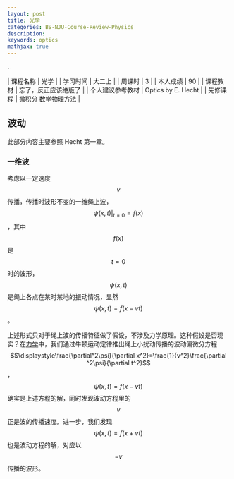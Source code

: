 ```yaml
---
layout: post
title: 光学
categories: BS-NJU-Course-Review-Physics
description: 
keywords: optics
mathjax: true
---
```


.

| 课程名称                | 光学                                 |
| 学习时间                | 大二上                             |
| 周课时                    | 3                                      |
| 本人成绩                | 90                                    |
| 课程教材                | 忘了，反正应该绝版了  |
| 个人建议参考教材 | Optics by E. Hecht        |
| 先修课程                | 微积分 数学物理方法     |

## 波动

此部分内容主要参照 Hecht 第一章。

### 一维波

考虑以一定速度 $$v$$ 传播，传播时波形不变的一维绳上波，$$\psi(x,t)\vert_{t=0}=f(x)$$，其中 $$f(x)$$ 是 $$t=0$$ 时的波形，$$\psi(x,t)$$ 是绳上各点在某时某地的振动情况，显然 $$\psi(x,t)=f(x-vt)$$​。

上述形式只对于绳上波的传播特征做了假设，不涉及力学原理。这种假设是否现实？在[力学](https://shi200005.github.io/2022/02/23/Classical-Mechanics/)中，我们通过牛顿运动定律推出绳上小扰动传播的波动偏微分方程 $$\displaystyle\frac{\partial^2\psi}{\partial x^2}=\frac{1}{v^2}\frac{\partial ^2\psi}{\partial t^2}$$，$$\psi(x,t)=f(x-vt)$$ 确实是上述方程的解，同时发现波动方程里的 $$v$$ 正是波的传播速度。进一步，我们发现 $$\psi(x,t)=f(x+vt)$$ 也是波动方程的解，对应以 $$-v$$ 传播的波形。